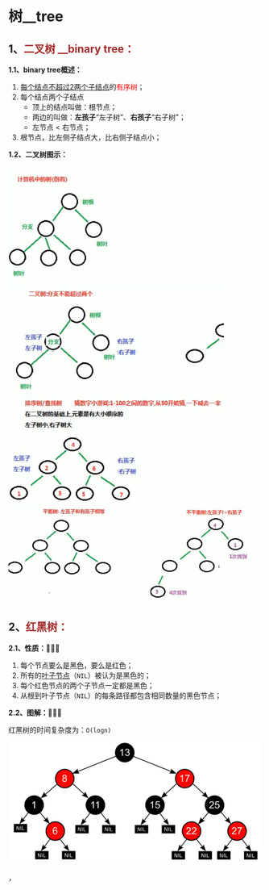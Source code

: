 # 树__tree

## 1、<span style="color:brown">二叉树 __binary tree：</span>

**1.1、binary tree概述：**

1. <u>每个结点不超过2两个子结点</u>的<span style="color:red">有序树</span>；
2. 每个结点两个子结点
   - 顶上的结点叫做：根节点；
   - 两边的叫做：**左孩子**“左子树”、**右孩子**“右子树”；
   - 左节点  <   右节点；
3. 根节点，比左侧子结点大，比右侧子结点小；

**1.2、二叉树图示：**

<img src="https://raw.githubusercontent.com/root-bine/image/main/Typora-image/%E4%BA%8C%E5%8F%89%E6%A0%911.png" alt="二叉树1" style="zoom:67%;" />

<img src="https://raw.githubusercontent.com/root-bine/image/main/Typora-image/%E4%BA%8C%E5%8F%89%E6%A0%912.png" alt="二叉树2" style="zoom: 67%;" />

<img src="https://raw.githubusercontent.com/root-bine/image/main/Typora-image/%E4%BA%8C%E5%8F%89%E6%A0%913.png" alt="二叉树3" style="zoom:67%;" />

## 2、<span style="color:brown">红黑树：</span>

**2.1、性质：**🍳🍳🍳

1. 每个节点要么是黑色，要么是红色；
2. 所有的<u>叶子节点</u>（`NIL`）被认为是黑色的；
3. 每个红色节点的两个子节点一定都是黑色；
4. 从根到叶子节点（`NIL`）的每条路径都包含相同数量的黑色节点；

**2.2、图解：**🥙🥙🥙

红黑树的时间复杂度为：`O(logn)`

<img src="https://raw.githubusercontent.com/root-bine/image/main/Typora-image/%E7%BA%A2%E9%BB%91%E6%A0%91.png" alt="image-20230810020126918" style="zoom:67%;" />

，
